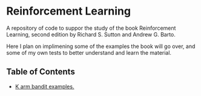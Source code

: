 # Reinforcement Learning
A repository of code to suppor the study of the book Reinforcement Learning, second edition by Richard S. Sutton and Andrew G. Barto.

Here I plan on implimening some of the examples the book will go over, and some of my own tests to better understand and learn the material. 

## Table of Contents
 - [K arm bandit examples.](src/chapter_2/learn_from_bandits.rs)
